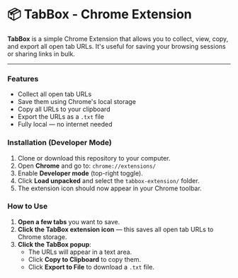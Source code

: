 # 📦 TabBox - Chrome Extension

**TabBox** is a simple Chrome Extension that allows you to collect, view, copy, and export all open tab URLs. It's useful for saving your browsing sessions or sharing links in bulk.

---

### Features

- Collect all open tab URLs
- Save them using Chrome's local storage
- Copy all URLs to your clipboard
- Export the URLs as a `.txt` file
- Fully local — no internet needed

### Installation (Developer Mode)

1. Clone or download this repository to your computer.
2. Open **Chrome** and go to: `chrome://extensions/`
3. Enable **Developer mode** (top-right toggle).
4. Click **Load unpacked** and select the `tabbox-extension/` folder.
5. The extension icon should now appear in your Chrome toolbar.

### How to Use

1. **Open a few tabs** you want to save.
2. **Click the TabBox extension icon** — this saves all open tab URLs to Chrome storage.
3. **Click the TabBox popup**:
   - The URLs will appear in a text area.
   - Click **Copy to Clipboard** to copy them.
   - Click **Export to File** to download a `.txt` file.
